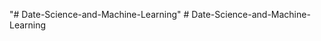 "# Date-Science-and-Machine-Learning" 
#   D a t e - S c i e n c e - a n d - M a c h i n e - L e a r n i n g  
 